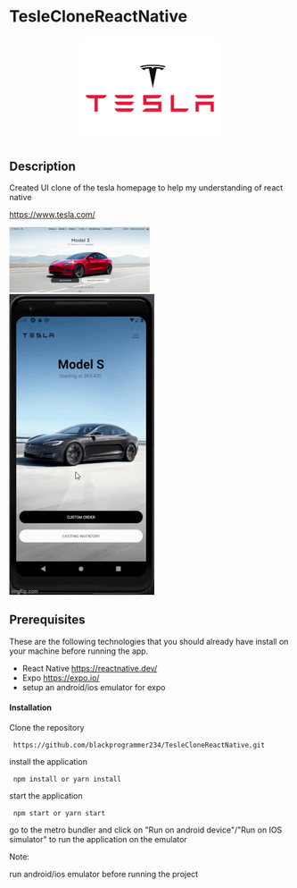 # TesleCloneReactNative

<p align="center">
  <img src="assets\images\teslabanner.png" width="50%"/>
</p>

## Description

Created UI clone of the tesla homepage to help my understanding of react native

https://www.tesla.com/

<div align="justify">
<p>
  <img src="assets\images\teslahomepage.png" width="50%"/>
  <img src="assets\images\telsaclonegif.gif"/>
</p>
</div>


## Prerequisites

These are the following technologies that you should already have install on your machine before running the app.
- React Native https://reactnative.dev/
- Expo https://expo.io/
- setup an android/ios emulator for expo

#### Installation
Clone the repository

```
 https://github.com/blackprogrammer234/TesleCloneReactNative.git
```

install the application

```
 npm install or yarn install
```

start the application 

```
 npm start or yarn start
```
go to the metro bundler and click on "Run on android device"/"Run on IOS simulator" to run the application on the emulator

Note:

run android/ios emulator before running the project
